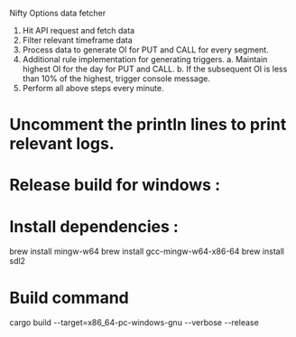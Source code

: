 Nifty Options data fetcher

1. Hit API request and fetch data 
2. Filter relevant timeframe data  
3. Process data to generate OI for PUT and CALL for every segment. 
4. Additional rule implementation for generating triggers.
    a. Maintain highest OI for the day for PUT and CALL.
    b. If the subsequent OI is less than 10% of the highest, trigger console message.
5. Perform all above steps every minute.


# Uncomment the println lines to print relevant logs.

# Release build for windows : 
# Install dependencies :
brew install mingw-w64
brew install gcc-mingw-w64-x86-64
brew install sdl2
# Build command
cargo build --target=x86_64-pc-windows-gnu --verbose --release